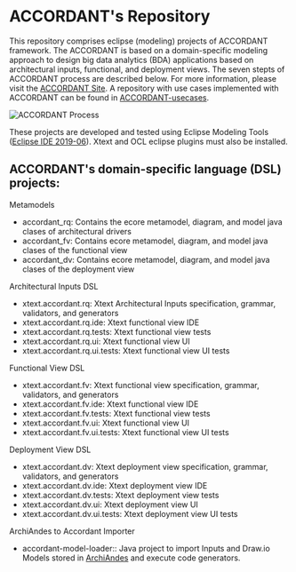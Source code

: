 # ACCORDANT's Repository
This repository comprises eclipse (modeling) projects of ACCORDANT framework. The ACCORDANT is based on a domain-specific modeling approach to design big data analytics (BDA) applications based on architectural inputs, functional, and deployment views. The seven stepts of ACCORDANT process are described below. For more information, please visit the [ACCORDANT Site](https://sistemasproyectos.uniandes.edu.co/iniciativas/architlab/research/big-data-analytics/). A repository with use cases implemented with ACCORDANT can be found in [ACCORDANT-usecases](https://github.com/kmilo-castellanos/accordant-usecases).

![ACCORDANT Process](https://github.com/kmilo-castellanos/accordant/raw/master/process.png?raw=true)

These projects are developed and tested using Eclipse Modeling Tools ([Eclipse IDE 2019-06](https://www.eclipse.org/downloads/packages/release/2019-06/r)). Xtext and OCL eclipse plugins must also be installed.

## ACCORDANT's domain-specific language (DSL) projects:

Metamodels
* accordant_rq: Contains the ecore metamodel, diagram, and model java clases of architectural drivers
* accordant_fv: Contains ecore metamodel, diagram, and model java clases of the functional view
* accordant_dv: Contains ecore metamodel, diagram, and model java clases of the deployment view


Architectural Inputs DSL
* xtext.accordant.rq: Xtext Architectural Inputs specification, grammar, validators, and generators
* xtext.accordant.rq.ide: Xtext functional view IDE
* xtext.accordant.rq.tests: Xtext functional view tests
* xtext.accordant.rq.ui: Xtext functional view UI
* xtext.accordant.rq.ui.tests: Xtext functional view UI tests

Functional View DSL
* xtext.accordant.fv: Xtext functional view specification, grammar, validators, and generators
* xtext.accordant.fv.ide: Xtext functional view IDE
* xtext.accordant.fv.tests: Xtext functional view tests
* xtext.accordant.fv.ui: Xtext functional view UI
* xtext.accordant.fv.ui.tests: Xtext functional view UI tests

Deployment View DSL
* xtext.accordant.dv: Xtext deployment view specification, grammar, validators, and generators
* xtext.accordant.dv.ide: Xtext deployment view IDE
* xtext.accordant.dv.tests: Xtext deployment view tests
* xtext.accordant.dv.ui: Xtext deployment view UI
* xtext.accordant.dv.ui.tests: Xtext deployment view UI tests


ArchiAndes to Accordant Importer
* accordant-model-loader:: Java project to import Inputs and Draw.io Models stored in [ArchiAndes](https://github.com/kmilo-castellanos/ArchInputs) and execute code generators.